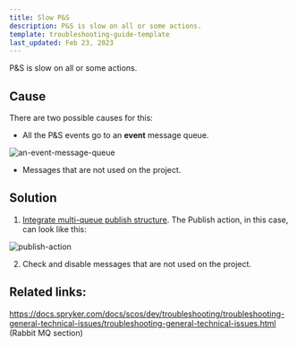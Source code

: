 ```yaml
---
title: Slow P&S
description: P&S is slow on all or some actions.
template: troubleshooting-guide-template
last_updated: Feb 23, 2023
---
```


P&S is slow on all or some actions.

## Cause

There are two possible causes for this:

* All the P&S events go to an **event** message queue.

![an-event-message-queue](https://spryker.s3.eu-central-1.amazonaws.com/docs/scos/dev/troubleshooting/troubleshooting-performance-issues/slow-p-and-s/an-event-message-queue.png)

* Messages that are not used on the project.

## Solution

1. [Integrate multi-queue publish structure](https://docs.spryker.com/docs/scos/dev/technical-enhancement-integration-guides/integrating-multi-queue-publish-structure.html).
The Publish action, in this case, can look like this:

![publish-action](https://spryker.s3.eu-central-1.amazonaws.com/docs/scos/dev/troubleshooting/troubleshooting-performance-issues/slow-p-and-s/publish-action.png)

2. Check and disable messages that are not used on the project.

## Related links:

https://docs.spryker.com/docs/scos/dev/troubleshooting/troubleshooting-general-technical-issues/troubleshooting-general-technical-issues.html  (Rabbit MQ section)

